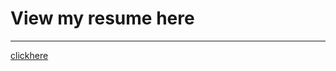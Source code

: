 <h1>View my resume here</h1><hr/>
<a href="https://adarshpatnaik.github.io/resume-dev/">clickhere</a>
